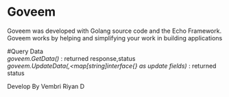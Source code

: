 # Goveem

Goveem was developed with Golang source code and the Echo Framework. Goveem works by helping and simplifying your work in building applications

#Query Data\
*goveem.GetData(<query>)* : returned response,status \
*goveem.UpdateData(<query>,<map[string]interface{} as update fields)* : returned status


Develop By Vembri Riyan D
